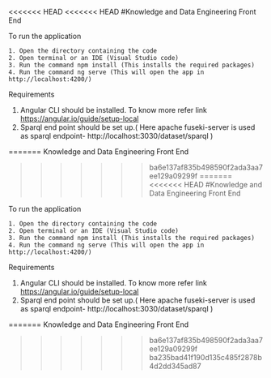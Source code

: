 <<<<<<< HEAD
<<<<<<< HEAD
#Knowledge and Data Engineering Front End

To run the application

    1. Open the directory containing the code
    2. Open terminal or an IDE (Visual Studio code)
    3. Run the command npm install (This installs the required packages)
    4. Run the command ng serve (This will open the app in http://localhost:4200/)

 Requirements
   1. Angular CLI should be installed. To know more refer link https://angular.io/guide/setup-local
   2. Sparql end point should be set up.( Here apache fuseki-server is used as 
      sparql endpoint- http://localhost:3030/dataset/sparql )
   
=======
Knowledge and Data Engineering Front End
>>>>>>> ba6e137af835b498590f2ada3aa7ee129a09299f
=======
<<<<<<< HEAD
#Knowledge and Data Engineering Front End

To run the application

    1. Open the directory containing the code
    2. Open terminal or an IDE (Visual Studio code)
    3. Run the command npm install (This installs the required packages)
    4. Run the command ng serve (This will open the app in http://localhost:4200/)

 Requirements
   1. Angular CLI should be installed. To know more refer link https://angular.io/guide/setup-local
   2. Sparql end point should be set up.( Here apache fuseki-server is used as 
      sparql endpoint- http://localhost:3030/dataset/sparql )
   
=======
Knowledge and Data Engineering Front End
>>>>>>> ba6e137af835b498590f2ada3aa7ee129a09299f
>>>>>>> ba235bad41f190d135c485f2878b4d2dd345ad87
